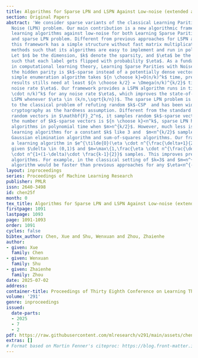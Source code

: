 ```yaml
---
title: Algorithms for Sparse LPN and LSPN Against Low-noise (extended abstract)
section: Original Papers
abstract: 'We consider sparse variants of the classical Learning Parities with random
  Noise (LPN) problem. Our main contribution is a new algorithmic framework that provides
  learning algorithms against low-noise for both Learning Sparse Parities (LSPN) problem
  and sparse LPN problem. Different from previous approaches for LSPN and sparse LPN,
  this framework has a simple structure without fast matrix multiplication or tensor
  methods such that its algorithms are easy to implement and run in polynomial space.
  Let $n$ be the dimension, $k$ denote the sparsity, and $\eta$ be the noise rate
  such that each label gets flipped with probability $\eta$. As a fundamental problem
  in computational learning theory, Learning Sparse Parities with Noise (LSPN) assumes
  the hidden parity is $k$-sparse instead of a potentially dense vector. While the
  simple enumeration algorithm takes ${n \choose k}=O(n/k)^k$ time, previously known
  results stills need at least ${n \choose k/2} = \Omega(n/k)^{k/2}$ time for any
  noise rate $\eta$. Our framework provides a LSPN algorithm runs in time $O(\eta
  \cdot n/k)^k$ for any noise rate $\eta$, which improves the state-of-the-art of
  LSPN whenever $\eta \in (k/n,\sqrt{k/n})$. The sparse LPN problem is closely related
  to the classical problem of refuting random $k$-CSP  and has been widely used in
  cryptography as the hardness assumption. Different from the standard LPN that samples
  random vectors in $\mathbf{F}_2^n$, it samples random $k$-sparse vectors. Because
  the number of $k$-sparse vectors is ${n \choose k}<n^k$, sparse LPN has learning
  algorithms in polynomial time when $m>n^{k/2}$. However, much less is known about
  learning algorithms for a constant $k$ like 3 and  $m<n^{k/2}$ samples, except the
  Gaussian elimination algorithm and sum-of-squares algorithms. Our framework provides
  a learning algorithm in $e^{\tilde{O}(\eta \cdot n^{\frac{\delta+1}{2}})}$ time
  given $\delta \in (0,1)$ and $m=\max\{1,\frac{\eta \cdot n^{\frac{\delta+1}{2}}}{k^2}\}
  \cdot n^{1+(1-\delta)\cdot \frac{k-1}{2}}$ samples. This improves previous learning
  algorithms. For example, in the classical setting of $k=3$ and $m=n^{1.4}$, our
  algorithm would be faster than previous approaches for any $\eta<n^{-0.7}$. '
layout: inproceedings
series: Proceedings of Machine Learning Research
publisher: PMLR
issn: 2640-3498
id: chen25f
month: 0
tex_title: Algorithms for Sparse LPN and LSPN Against Low-noise (extended abstract)
firstpage: 1091
lastpage: 1093
page: 1091-1093
order: 1091
cycles: false
bibtex_author: Chen, Xue and Shu, Wenxuan and Zhou, Zhaienhe
author:
- given: Xue
  family: Chen
- given: Wenxuan
  family: Shu
- given: Zhaienhe
  family: Zhou
date: 2025-07-02
address:
container-title: Proceedings of Thirty Eighth Conference on Learning Theory
volume: '291'
genre: inproceedings
issued:
  date-parts:
  - 2025
  - 7
  - 2
pdf: https://raw.githubusercontent.com/mlresearch/v291/main/assets/chen25f/chen25f.pdf
extras: []
# Format based on Martin Fenner's citeproc: https://blog.front-matter.io/posts/citeproc-yaml-for-bibliographies/
---
```

